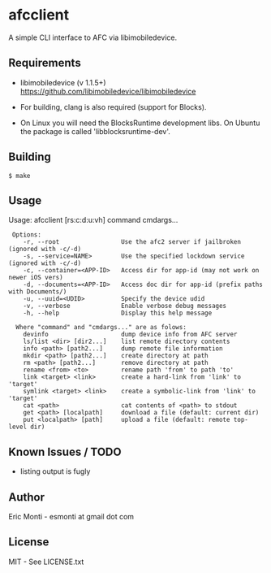 afcclient
=========

A simple CLI interface to AFC via libimobiledevice.


## Requirements

- libimobiledevice (v 1.1.5+)
  https://github.com/libimobiledevice/libimobiledevice

- For building, clang is also required (support for Blocks).

- On Linux you will need the BlocksRuntime development libs. On Ubuntu the package is called 'libblocksruntime-dev'.

## Building

    $ make

## Usage
Usage: afcclient [rs:c:d:u:vh] command cmdargs...

     Options:
        -r, --root                 Use the afc2 server if jailbroken (ignored with -c/-d)
        -s, --service=NAME>        Use the specified lockdown service (ignored with -c/-d)
        -c, --container=<APP-ID>   Access dir for app-id (may not work on newer iOS vers)
        -d, --documents=<APP-ID>   Access doc dir for app-id (prefix paths with Documents/)
        -u, --uuid=<UDID>          Specify the device udid
        -v, --verbose              Enable verbose debug messages
        -h, --help                 Display this help message

      Where "command" and "cmdargs..." are as folows:
        devinfo                    dump device info from AFC server
        ls/list <dir> [dir2...]    list remote directory contents
        info <path> [path2...]     dump remote file information
        mkdir <path> [path2...]    create directory at path
        rm <path> [path2...]       remove directory at path
        rename <from> <to>         rename path 'from' to path 'to'
        link <target> <link>       create a hard-link from 'link' to 'target'
        symlink <target> <link>    create a symbolic-link from 'link' to 'target'
        cat <path>                 cat contents of <path> to stdout
        get <path> [localpath]     download a file (default: current dir)
        put <localpath> [path]     upload a file (default: remote top-level dir)

## Known Issues / TODO

- listing output is fugly

## Author

Eric Monti - esmonti at gmail dot com


## License

MIT - See LICENSE.txt

